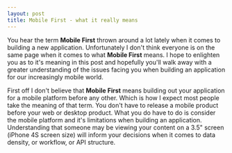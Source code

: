 ```yaml
---
layout: post
title: Mobile First - what it really means
---
```


You hear the term **Mobile First** thrown around a lot lately when it comes to building a new application.  Unfortunately I don't think everyone is on the same page when it comes to what **Mobile First** means.  I hope to enlighten you as to it's meaning in this post and hopefully you'll walk away with a greater understanding of the issues facing you when building an application for our increasingly mobile world.

First off I don't believe that **Mobile First** means building out your application for a mobile platform before any other.  Which is how I expect most people take the meaning of that term.  You don't have to release a mobile product before your web or desktop product.  What you do have to do is consider the mobile platform and it's limitations when building an application.  Understanding that someone may be viewing your content on a 3.5" screen (iPhone 4S screen size) will inform your decisions when it comes to data density, or workflow, or API structure.
